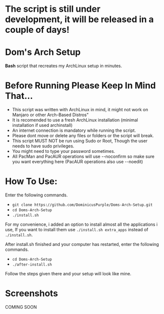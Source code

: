 # The script is still under development, it will be released in a couple of days!
# Dom's **Arch** Setup
**Bash** script that recreates my ArchLinux setup in minutes.

# Before Running Please Keep In Mind That...
* This script was written with ArchLinux in mind, it might not work on Manjaro or other Arch-Based Distros"
* It is recomended to use a fresh ArchLinux installation (minimal installation if used archinstall)
* An internet connection is mandatory while running the script.
* Please dont move or delete any files or folders or the script will break.
* This script MUST NOT be run using Sudo or Root, Though the user needs to have sudo privileges.
* You might need to type your password sometimes.
* All PacMan and PacAUR operations will use --noconfirm so make sure you want everything here (PacAUR operations also use --noedit)

# How To Use:
Enter the following commands.

* `git clone https://github.com/DominicusPurple/Doms-Arch-Setup.git`
* `cd Doms-Arch-Setup`
* `./install.sh`

For my convenience, i added an option to install almost all the applications i use, If you want to install them use `./install.sh extra_apps` instead of `./install.sh`.

After install.sh finished and your computer has restarted, enter the following commands.
* ``cd Doms-Arch-Setup``
* ``./after-install.sh``

Follow the steps given there and your setup will look like mine.

# Screenshots
COMING SOON
